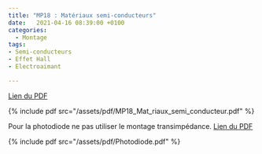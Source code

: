 ```yaml
---
title: "MP18 : Matériaux semi-conducteurs"
date:   2021-04-16 08:39:00 +0100
categories:
  - Montage
tags:
- Semi-conducteurs
- Effet Hall
- Electroaimant

---
```


[Lien du PDF](/assets/pdf/MP18_Mat_riaux_semi_conducteur.pdf)

{% include pdf src="/assets/pdf/MP18_Mat_riaux_semi_conducteur.pdf" %}

Pour la photodiode ne pas utiliser le montage transimpédance.
[Lien du PDF](/assets/pdf/Photodiode.pdf)

{% include pdf src="/assets/pdf/Photodiode.pdf" %}

